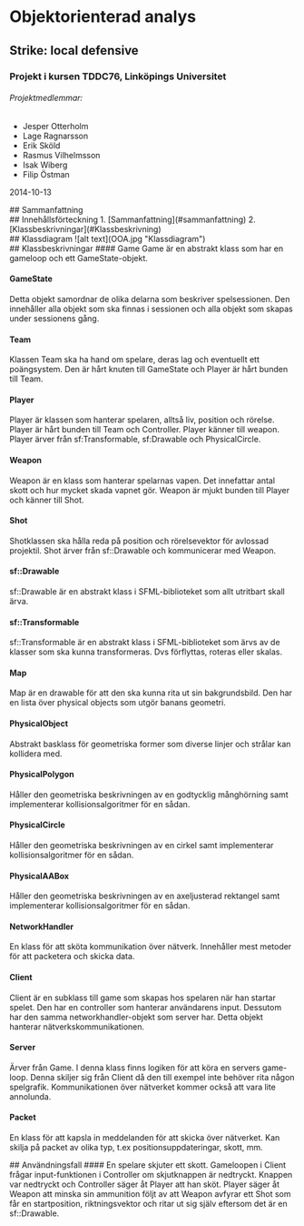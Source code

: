 # Objektorienterad analys
## Strike: local defensive
### Projekt i kursen TDDC76, Linköpings Universitet
###### Projektmedlemmar:
*	Jesper Otterholm
*	Lage Ragnarsson
*	Erik Sköld
*	Rasmus Vilhelmsson
*	Isak Wiberg
*	Filip Östman

2014-10-13

<div style="page-break-after: always;"></div>
## Sammanfattning

<div style="page-break-after: always;"></div>
## Innehållsförteckning
1. [Sammanfattning](#sammanfattning)
2. [Klassbeskrivningar](#Klassbeskrivning)

<div style="page-break-after: always;"></div>
## Klassdiagram
![alt text](OOA.jpg "Klassdiagram")

<div style="page-break-after: always;"></div>
## Klassbeskrivningar
#### Game
Game är en abstrakt klass som har en gameloop och ett GameState-objekt. 

#### GameState
Detta objekt samordnar de olika delarna som beskriver spelsessionen. Den innehåller alla objekt som ska finnas i sessionen och alla objekt som skapas under sessionens gång. 
#### Team
 Klassen Team ska ha hand om spelare, deras lag och eventuellt ett poängsystem. Den är hårt knuten till GameState och Player är hårt bunden till Team.
#### Player
 Player är klassen som hanterar spelaren, alltså liv, position och rörelse. Player är hårt bunden till Team och Controller. Player känner till weapon. Player ärver från sf:Transformable, sf:Drawable och PhysicalCircle.
#### Weapon
 Weapon är en klass som hanterar spelarnas vapen. Det innefattar antal skott och hur mycket skada vapnet gör. Weapon är mjukt bunden till Player och känner till Shot.
#### Shot
 Shotklassen ska hålla reda på position och rörelsevektor för avlossad projektil. Shot ärver från sf::Drawable och kommunicerar med Weapon.
#### sf::Drawable
sf::Drawable är en abstrakt klass i SFML-biblioteket som allt utritbart skall ärva.
#### sf::Transformable
sf::Transformable är en abstrakt klass i SFML-biblioteket som ärvs av de klasser som ska kunna transformeras. Dvs förflyttas, roteras eller skalas.
#### Map
Map är en drawable för att den ska kunna rita ut sin bakgrundsbild. Den har en lista över physical objects som utgör banans geometri.
#### PhysicalObject
Abstrakt basklass för geometriska former som diverse linjer och strålar kan kollidera med.
#### PhysicalPolygon
Håller den geometriska beskrivningen av en godtycklig månghörning samt implementerar kollisionsalgoritmer för en sådan.
#### PhysicalCircle
Håller den geometriska beskrivningen av en cirkel samt implementerar kollisionsalgoritmer för en sådan.
#### PhysicalAABox
Håller den geometriska beskrivningen av en axeljusterad rektangel samt implementerar kollisionsalgoritmer för en sådan.
#### NetworkHandler
En klass för att sköta kommunikation över nätverk. Innehåller mest metoder för att packetera och skicka data.
#### Client
Client är en subklass till game som skapas hos spelaren när han startar spelet. Den har en controller som hanterar användarens input. Dessutom har den samma networkhandler-objekt som server har. Detta objekt hanterar nätverkskommunikationen. 
#### Server
Ärver från Game. I denna klass finns logiken för att köra en servers game-loop. Denna skiljer sig från Client då den till exempel inte behöver rita någon spelgrafik. Kommunikationen över nätverket kommer också att vara lite annolunda.
#### Packet
En klass för att kapsla in meddelanden för att skicka över nätverket. Kan skilja på packet av olika typ, t.ex positionsuppdateringar, skott, mm. 

<div style="page-break-after: always;"></div>
## Användningsfall
#### En spelare skjuter ett skott.
Gameloopen i Client frågar input-funktionen i Controller om skjutknappen är nedtryckt. Knappen var nedtryckt och Controller säger åt Player att han sköt. Player säger åt Weapon att minska sin ammunition följt av att Weapon avfyrar ett Shot som får en startposition, riktningsvektor och ritar ut sig själv eftersom det är en sf::Drawable.

